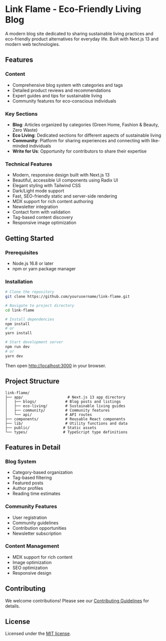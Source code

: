 # Link Flame - Eco-Friendly Living Blog

A modern blog site dedicated to sharing sustainable living practices and eco-friendly product alternatives for everyday life. Built with Next.js 13 and modern web technologies.

## Features

### Content
- Comprehensive blog system with categories and tags
- Detailed product reviews and recommendations
- Expert guides and tips for sustainable living
- Community features for eco-conscious individuals

### Key Sections
- **Blog**: Articles organized by categories (Green Home, Fashion & Beauty, Zero Waste)
- **Eco Living**: Dedicated sections for different aspects of sustainable living
- **Community**: Platform for sharing experiences and connecting with like-minded individuals
- **Write for Us**: Opportunity for contributors to share their expertise

### Technical Features
- Modern, responsive design built with Next.js 13
- Beautiful, accessible UI components using Radix UI
- Elegant styling with Tailwind CSS
- Dark/Light mode support
- Fast, SEO-friendly static and server-side rendering
- MDX support for rich content authoring
- Newsletter integration
- Contact form with validation
- Tag-based content discovery
- Responsive image optimization

## Getting Started

### Prerequisites
- Node.js 16.8 or later
- npm or yarn package manager

### Installation

```bash
# Clone the repository
git clone https://github.com/yourusername/link-flame.git

# Navigate to project directory
cd link-flame

# Install dependencies
npm install
# or
yarn install

# Start development server
npm run dev
# or
yarn dev
```

Then open [http://localhost:3000](http://localhost:3000) in your browser.

## Project Structure

```
link-flame/
├── app/                    # Next.js 13 app directory
│   ├── blogs/             # Blog posts and listings
│   ├── eco-living/        # Sustainable living guides
│   ├── community/         # Community features
│   └── api/               # API routes
├── components/            # Reusable React components
├── lib/                   # Utility functions and data
├── public/               # Static assets
└── types/                # TypeScript type definitions
```

## Features in Detail

### Blog System
- Category-based organization
- Tag-based filtering
- Featured posts
- Author profiles
- Reading time estimates

### Community Features
- User registration
- Community guidelines
- Contribution opportunities
- Newsletter subscription

### Content Management
- MDX support for rich content
- Image optimization
- SEO optimization
- Responsive design

## Contributing

We welcome contributions! Please see our [Contributing Guidelines](CONTRIBUTING.md) for details.

## License

Licensed under the [MIT license](https://github.com/shadcn/ui/blob/main/LICENSE.md).
